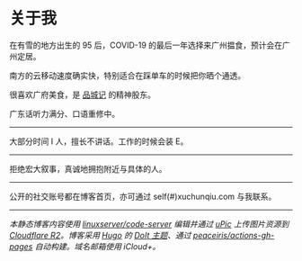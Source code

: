 # 关于我


在有雪的地方出生的 95 后，COVID-19 的最后一年选择来广州揾食，预计会在广州定居。

南方的云移动速度确实快，特别适合在踩单车的时候把你晒个通透。

很喜欢广府美食，是 [品城记](https://space.bilibili.com/429582883/) 的精神股东。

广东话听力满分、口语重修中。

---

大部分时间 I 人，擅长不讲话。工作的时候会装 E。

---

拒绝宏大叙事，真诚地拥抱附近与具体的人。

---

公开的社交账号都在博客首页，亦可通过 self(#)xuchunqiu.com 与我联系。

---

*本静态博客内容使用 [linuxserver/code-server](https://docs.linuxserver.io/images/docker-code-server) 编辑并通过 [uPic](https://apps.apple.com/app/upic-%E5%BC%BA%E5%A4%A7%E7%9A%84%E5%9B%BE%E5%BA%8A%E5%B7%A5%E5%85%B7/id1549159979) 上传图片资源到 [Cloudflare R2](https://www.cloudflare.com/zh-cn/developer-platform/r2)。博客采用 [Hugo](https://gohugo.io) 的 [DoIt 主题](https://github.com/HEIGE-PCloud/DoIt)、通过 [peaceiris/actions-gh-pages](https://github.com/peaceiris/actions-gh-pages) 自动构建。域名邮箱使用 iCloud+。*

